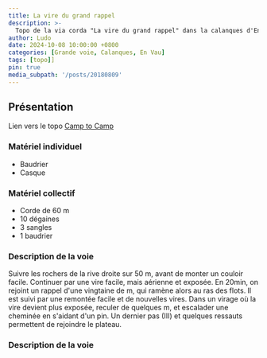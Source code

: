 ```yaml
---
title: La vire du grand rappel
description: >-
  Topo de la via corda "La vire du grand rappel" dans la calanques d'En-Vau
author: Ludo
date: 2024-10-08 10:00:00 +0800
categories: [Grande voie, Calanques, En Vau]
tags: [topo]]
pin: true
media_subpath: '/posts/20180809'
---
```


## Présentation

Lien vers le topo [Camp to Camp](https://www.camptocamp.org/routes/109057/fr/calanque-d-en-vau-vire-du-grand-rappel)

### Matériel individuel

- Baudrier
- Casque

### Matériel collectif

- Corde de 60 m
- 10 dégaines
- 3 sangles
- 1 baudrier

### Description de la voie

Suivre les rochers de la rive droite sur 50 m, avant de monter un couloir facile. Continuer par une vire facile, mais aérienne et exposée. En 20min, on rejoint un rappel d'une vingtaine de m, qui ramène alors au ras des flots. Il est suivi par une remontée facile et de nouvelles vires. Dans un virage où la vire devient plus exposée, reculer de quelques m, et escalader une cheminée en s'aidant d'un pin. Un dernier pas (III) et quelques ressauts permettent de rejoindre le plateau.

### Description de la voie

